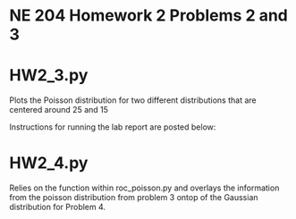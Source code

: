 # NE 204 Homework 2 Problems 2 and 3

# HW2_3.py

Plots the Poisson distribution for two different distributions that are centered
around 25 and 15

Instructions for running the lab report are posted below:

# HW2_4.py

Relies on the function within roc_poisson.py and overlays the information from the poisson distribution
from problem 3 ontop of the Gaussian distribution for Problem 4.
